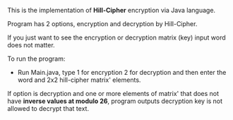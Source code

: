 This is the implementation of <b>Hill-Cipher</b> encryption via Java language.

Program has 2 options, encryption and decryption by Hill-Cipher.

If you just want to see the encryption or decryption matrix (key) input word does not matter.
<p></p>
<p>To run the program:</p>
<p></p>
<ul>
  <li>Run Main.java, type 1 for encryption 2 for decryption and then enter the word and 2x2 hill-cipher matrix' elements.</li>
</ul> 
If option is decryption and one or more elements of matrix' that does not have <b>inverse values at modulo 26</b>, program outputs decryption key is not allowed to decrypt that text. 
